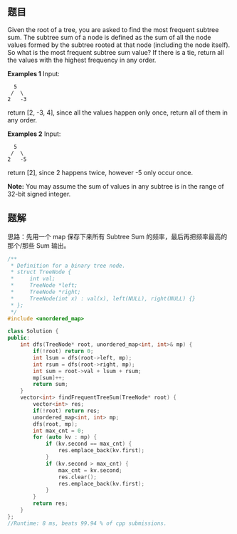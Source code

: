 ## 题目

Given the root of a tree, you are asked to find the most frequent subtree sum. The subtree sum of a node is defined as the sum of all the node values formed by the subtree rooted at that node (including the node itself). So what is the most frequent subtree sum value? If there is a tie, return all the values with the highest frequency in any order.

**Examples 1**
Input:

```
  5
 /  \
2   -3
```

return [2, -3, 4], since all the values happen only once, return all of them in any order.

**Examples 2**
Input:

```
  5
 /  \
2   -5
```

return [2], since 2 happens twice, however -5 only occur once.

**Note:** You may assume the sum of values in any subtree is in the range of 32-bit signed integer.



## 题解

思路：先用一个 map 保存下来所有 Subtree Sum 的频率，最后再把频率最高的那个/那些 Sum 输出。

```cpp
/**
 * Definition for a binary tree node.
 * struct TreeNode {
 *     int val;
 *     TreeNode *left;
 *     TreeNode *right;
 *     TreeNode(int x) : val(x), left(NULL), right(NULL) {}
 * };
 */
#include <unordered_map>

class Solution {
public:
    int dfs(TreeNode* root, unordered_map<int, int>& mp) {
        if(!root) return 0;
        int lsum = dfs(root->left, mp);
        int rsum = dfs(root->right, mp);
        int sum = root->val + lsum + rsum;
        mp[sum]++;
        return sum;
    }
    vector<int> findFrequentTreeSum(TreeNode* root) {
        vector<int> res;
        if(!root) return res;
        unordered_map<int, int> mp;
        dfs(root, mp);
        int max_cnt = 0;
        for (auto kv : mp) {
            if (kv.second == max_cnt) {
                res.emplace_back(kv.first);
            }
            if (kv.second > max_cnt) {
                max_cnt = kv.second;
                res.clear();
                res.emplace_back(kv.first);
            }
        }
        return res;
    }
};
//Runtime: 8 ms, beats 99.94 % of cpp submissions.
```
